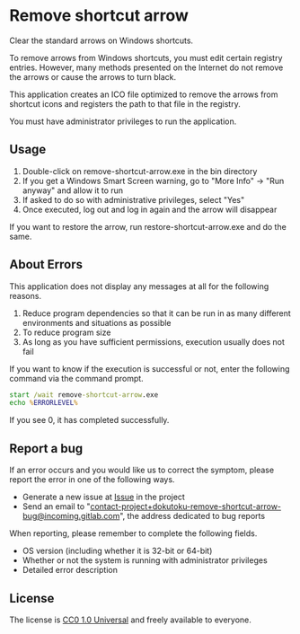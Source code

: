 # Remove shortcut arrow

Clear the standard arrows on Windows shortcuts.

To remove arrows from Windows shortcuts, you must edit certain registry entries.
However, many methods presented on the Internet do not remove the arrows or cause the arrows to turn black.

This application creates an ICO file optimized to remove the arrows from shortcut icons and registers the path to that file in the registry.

You must have administrator privileges to run the application.

## Usage

1. Double-click on remove-shortcut-arrow.exe in the bin directory
2. If you get a Windows Smart Screen warning, go to "More Info" -> "Run anyway" and allow it to run
3. If asked to do so with administrative privileges, select "Yes"
4. Once executed, log out and log in again and the arrow will disappear

If you want to restore the arrow, run restore-shortcut-arrow.exe and do the same.

## About Errors

This application does not display any messages at all for the following reasons.

1. Reduce program dependencies so that it can be run in as many different environments and situations as possible
2. To reduce program size
3. As long as you have sufficient permissions, execution usually does not fail

If you want to know if the execution is successful or not, enter the following command via the command prompt.

```cmd
start /wait remove-shortcut-arrow.exe
echo %ERRORLEVEL%
```

If you see 0, it has completed successfully.

## Report a bug

If an error occurs and you would like us to correct the symptom, please report the error in one of the following ways.

- Generate a new issue at [Issue](https://gitlab.com/dokutoku/remove-shortcut-arrow/-/issues) in the project
- Send an email to "contact-project+dokutoku-remove-shortcut-arrow-bug@incoming.gitlab.com", the address dedicated to bug reports

When reporting, please remember to complete the following fields.

- OS version (including whether it is 32-bit or 64-bit)
- Whether or not the system is running with administrator privileges
- Detailed error description

## License

The license is [CC0 1.0 Universal](https://creativecommons.org/publicdomain/zero/1.0/) and freely available to everyone.

